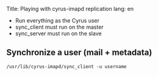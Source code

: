 Title: Playing with cyrus-imapd replication
lang: en

* Run everything as the Cyrus user
* sync_client must run on the master
* sync_server must run on the slave

Synchronize a user (mail + metadata)
----

    /usr/lib/cyrus-imapd/sync_client -u username

